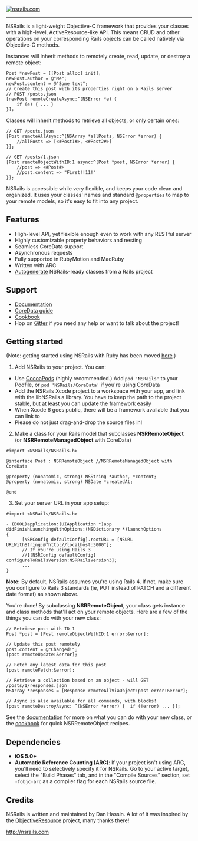 [![nsrails.com](http://i.imgur.com/3FFpT.png)](http://nsrails.com/)

***

NSRails is a light-weight Objective-C framework that provides your classes with a high-level, ActiveResource-like API. This means CRUD and other operations on your corresponding Rails objects can be called natively via Objective-C methods.

Instances will inherit methods to remotely create, read, update, or destroy a remote object:

```objc
Post *newPost = [[Post alloc] init];
newPost.author = @"Me";
newPost.content = @"Some text";
// Create this post with its properties right on a Rails server
// POST /posts.json
[newPost remoteCreateAsync:^(NSError *e) {
    if (e) { ... }
}];
```

Classes will inherit methods to retrieve all objects, or only certain ones:

```objc
// GET /posts.json
[Post remoteAllAsync:^(NSArray *allPosts, NSError *error) {
    //allPosts => [<#Post1#>, <#Post2#>]
}];

// GET /posts/1.json
[Post remoteObjectWithID:1 async:^(Post *post, NSError *error) {
    //post => <#Post#>
    //post.content => "First!!11!"
}];
```

NSRails is accessible while very flexible, and keeps your code clean and organized. It uses your classes' names and standard `@properties` to map to your remote models, so it's easy to fit into any project.

Features
--------

* High-level API, yet flexible enough even to work with any RESTful server
* Highly customizable property behaviors and nesting
* Seamless CoreData support
* Asynchronous requests
* Fully supported in RubyMotion and MacRuby
* Written with ARC
* [Autogenerate](https://github.com/dingbat/nsrails/tree/master/autogen) NSRails-ready classes from a Rails project

Support
--------

* [Documentation](http://dingbat.github.com/nsrails)
* [CoreData guide](http://dingbat.github.com/nsrails/Classes/NSRRemoteManagedObject.html)
* [Cookbook](https://github.com/dingbat/nsrails/wiki/Cookbook)
* Hop on [Gitter](https://gitter.im/dingbat/nsrails) if you need any help or want to talk about the project!

Getting started
---------

(Note: getting started using NSRails with Ruby has been moved [here](https://github.com/dingbat/nsrails/wiki/ruby).)

1. Add NSRails to your project. You can:
  * Use [CocoaPods](http://cocoapods.org/) (highly recommended.) Add `pod 'NSRails'` to your Podfile, or `pod 'NSRails/CoreData'` if you're using CoreData
  * Add the NSRails Xcode project to a workspace with your app, and link with the libNSRails.a library. You have to keep the path to the project stable, but at least you can update the framework easily
  * When Xcode 6 goes public, there will be a framework available that you can link to
  * Please do not just drag-and-drop the source files in!

2. Make a class for your Rails model that subclasses **NSRRemoteObject** (or **NSRRemoteManagedObject** with CoreData)

  ```objc
  #import <NSRails/NSRails.h>

  @interface Post : NSRRemoteObject //NSRRemoteManagedObject with CoreData

  @property (nonatomic, strong) NSString *author, *content;
  @property (nonatomic, strong) NSDate *createdAt;
  
  @end
  ```

3. Set your server URL in your app setup:

  ```objc
  #import <NSRails/NSRails.h>

  - (BOOL)application:(UIApplication *)app didFinishLaunchingWithOptions:(NSDictionary *)launchOptions
  {
        [NSRConfig defaultConfig].rootURL = [NSURL URLWithString:@"http://localhost:3000"];
        // If you're using Rails 3
        //[[NSRConfig defaultConfig] configureToRailsVersion:NSRRailsVersion3];
        ...
  }
  ```
  **Note:** By default, NSRails assumes you're using Rails 4. If not, make sure you configure to Rails 3 standards (ie, PUT instead of PATCH and a different date format) as shown above.

You're done! By subclassing **NSRRemoteObject**, your class gets instance and class methods that'll act on your remote objects. Here are a few of the things you can do with your new class:

```objc
// Retrieve post with ID 1
Post *post = [Post remoteObjectWithID:1 error:&error];

// Update this post remotely
post.content = @"Changed!";
[post remoteUpdate:&error];

// Fetch any latest data for this post
[post remoteFetch:&error];

// Retrieve a collection based on an object - will GET /posts/1/responses.json
NSArray *responses = [Response remoteAllViaObject:post error:&error];

// Async is also available for all commands, with blocks!
[post remoteDestroyAsync: ^(NSError *error) {  if (!error) ... }];
```

See the [documentation](http://dingbat.github.com/nsrails/) for more on what you can do with your new class, or the [cookbook](https://github.com/dingbat/nsrails/wiki/Cookbook) for quick NSRRemoteObject recipes.


Dependencies
--------

* **iOS 5.0+**
* **Automatic Reference Counting (ARC)**: If your project isn't using ARC, you'll need to selectively specify it for NSRails. Go to your active target, select the "Build Phases" tab, and in the "Compile Sources" section, set `-fobjc-arc` as a compiler flag for each NSRails source file.

Credits
----------

NSRails is written and maintained by Dan Hassin. A lot of it was inspired by the [ObjectiveResource](https://github.com/yfactorial/objectiveresource) project, many thanks there!

http://nsrails.com
